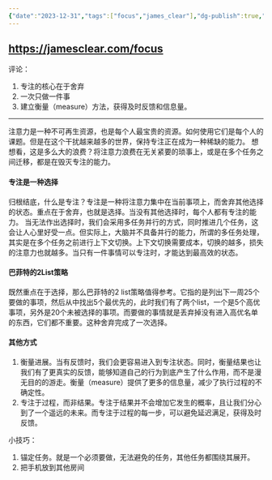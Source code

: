 ```yaml
---
{"date":"2023-12-31","tags":["focus","james_clear"],"dg-publish":true,"permalink":"/阅读笔记/如何提高注意力/","dgPassFrontmatter":true}
---
```


https://jamesclear.com/focus
---
评论：
1. 专注的核心在于舍弃
2. 一次只做一件事
3. 建立衡量（measure）方法，获得及时反馈和信息量。

---
注意力是一种不可再生资源，也是每个人最宝贵的资源。如何使用它们是每个人的课题。但是在这个干扰越来越多的世界，保持专注正在成为一种稀缺的能力。
想想看，这是多么大的浪费？将注意力浪费在无关紧要的琐事上，或是在多个任务之间迁移，都是在毁灭专注的能力。

#### 专注是一种选择
归根结底，什么是专注？专注是一种将注意力集中在当前事项上，而舍弃其他选择的状态。重点在于舍弃，也就是选择。当没有其他选择时，每个人都有专注的能力。
当无法作出选择时，我们会采用多任务并行的方式，同时推进几个任务，这会让人心里好受一点。但实际上，大脑并不具备并行的能力，所谓的多任务处理，其实是在多个任务之前进行上下文切换。上下文切换需要成本，切换的越多，损失的注意力也就越多。当只有一件事情可以专注时，才能达到最高效的状态。

#### 巴菲特的2List策略
既然重点在于选择，那么巴菲特的2 list策略值得参考。它指的是列出下一周25个要做的事项，然后从中找出5个最优先的，此时我们有了两个list，一个是5个高优事项，另外是20个未被选择的事项。而要做的事情就是丢弃掉没有进入高优名单的东西，它们都不重要。这种舍弃完成了一次选择。

#### 其他方式
1. 衡量进展。当有反馈时，我们会更容易进入到专注状态。同时，衡量结果也让我们有了更真实的反馈，能够知道自己的行为到底产生了什么作用，而不是漫无目的的游走。衡量（measure）提供了更多的信息量，减少了执行过程的不确定性。
2. 专注于过程，而非结果。专注于结果并不会增加它发生的概率，且让我们分心到了一个遥远的未来。而专注于过程的每一步，可以避免延迟满足，获得及时反馈。

小技巧：
1. 锚定任务。就是一个必须要做，无法避免的任务，其他任务都围绕其展开。
2. 把手机放到其他房间

